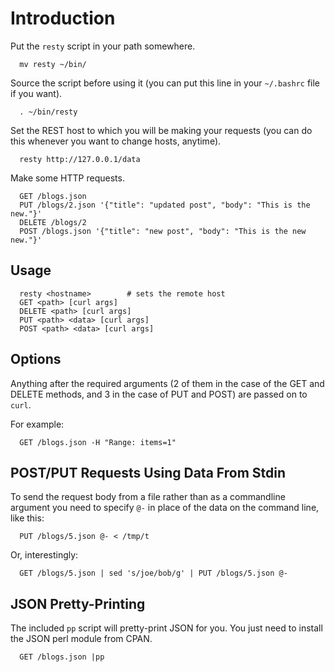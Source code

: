 Introduction
============

Put the `resty` script in your path somewhere.

      mv resty ~/bin/

Source the script before using it (you can put this line in your
`~/.bashrc` file if you want).

      . ~/bin/resty

Set the REST host to which you will be making your requests (you
can do this whenever you want to change hosts, anytime).

      resty http://127.0.0.1/data

Make some HTTP requests.

      GET /blogs.json
      PUT /blogs/2.json '{"title": "updated post", "body": "This is the new."}'
      DELETE /blogs/2
      POST /blogs.json '{"title": "new post", "body": "This is the new new."}'

Usage
-----

      resty <hostname>        # sets the remote host
      GET <path> [curl args]     
      DELETE <path> [curl args]   
      PUT <path> <data> [curl args]
      POST <path> <data> [curl args]

Options
-------

Anything after the required arguments (2 of them in the case of the GET and
DELETE methods, and 3 in the case of PUT and POST) are passed on to `curl`.

For example:

      GET /blogs.json -H "Range: items=1"

POST/PUT Requests Using Data From Stdin
---------------------------------------

To send the request body from a file rather than as a commandline argument
you need to specify `@-` in place of the data on the command line, like this:

      PUT /blogs/5.json @- < /tmp/t

Or, interestingly:

      GET /blogs/5.json | sed 's/joe/bob/g' | PUT /blogs/5.json @-

JSON Pretty-Printing
--------------------

The included `pp` script will pretty-print JSON for you. You just need to
install the JSON perl module from CPAN.

      GET /blogs.json |pp
